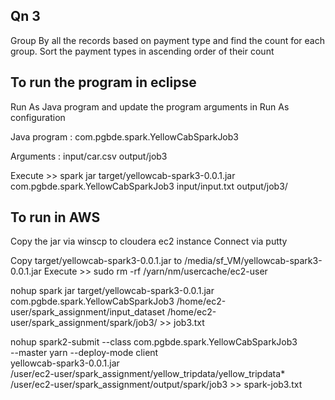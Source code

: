 
Qn 3
----
Group By all the records based on payment type and 
find the count for each group. 
Sort the payment types in ascending order of their count
 
To run the program in eclipse
--

Run As Java program and update the program arguments in Run As configuration


Java program : com.pgbde.spark.YellowCabSparkJob3

Arguments : input/car.csv output/job3
 
Execute >> 
spark jar target/yellowcab-spark3-0.0.1.jar com.pgbde.spark.YellowCabSparkJob3 input/input.txt output/job3/
 
To run in AWS
--
Copy the jar via winscp to cloudera ec2 instance
Connect via putty

Copy target/yellowcab-spark3-0.0.1.jar to /media/sf_VM/yellowcab-spark3-0.0.1.jar
Execute >>
sudo rm -rf /yarn/nm/usercache/ec2-user

nohup spark jar target/yellowcab-spark3-0.0.1.jar com.pgbde.spark.YellowCabSparkJob3  /home/ec2-user/spark_assignment/input_dataset
 /home/ec2-user/spark_assignment/spark/job3/ >> job3.txt
 
nohup spark2-submit --class com.pgbde.spark.YellowCabSparkJob3 \
--master yarn --deploy-mode client \
yellowcab-spark3-0.0.1.jar \
/user/ec2-user/spark_assignment/yellow_tripdata/yellow_tripdata* \
/user/ec2-user/spark_assignment/output/spark/job3 >> spark-job3.txt
 
 
